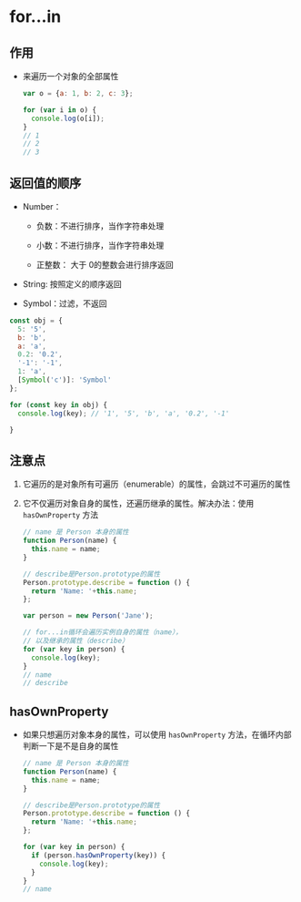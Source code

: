 # for...in

## 作用

  - 来遍历一个对象的全部属性

    ```javascript
    var o = {a: 1, b: 2, c: 3};

    for (var i in o) {
      console.log(o[i]);
    }
    // 1
    // 2
    // 3
    ```

## 返回值的顺序

  - Number：&#x20;

      - 负数：不进行排序，当作字符串处理

      - 小数：不进行排序，当作字符串处理

      - 正整数： 大于 0的整数会进行排序返回

  - String: 按照定义的顺序返回

  - Symbol：过滤，不返回

```javascript
const obj = {
  5: '5',
  b: 'b',
  a: 'a',
  0.2: '0.2',
  '-1': '-1',
  1: 'a',
  [Symbol('c')]: 'Symbol'
};

for (const key in obj) {
  console.log(key); // '1', '5', 'b', 'a', '0.2', '-1'

}
```

## 注意点

1.  它遍历的是对象所有可遍历（enumerable）的属性，会跳过不可遍历的属性

2.  它不仅遍历对象自身的属性，还遍历继承的属性。解决办法：使用 `hasOwnProperty` 方法

    ```javascript
    // name 是 Person 本身的属性
    function Person(name) {
      this.name = name;
    }

    // describe是Person.prototype的属性
    Person.prototype.describe = function () {
      return 'Name: '+this.name;
    };

    var person = new Person('Jane');

    // for...in循环会遍历实例自身的属性（name），
    // 以及继承的属性（describe）
    for (var key in person) {
      console.log(key);
    }
    // name
    // describe
    ```

## hasOwnProperty

  - 如果只想遍历对象本身的属性，可以使用 `hasOwnProperty` 方法，在循环内部判断一下是不是自身的属性

    ```javascript
    // name 是 Person 本身的属性
    function Person(name) {
      this.name = name;
    }

    // describe是Person.prototype的属性
    Person.prototype.describe = function () {
      return 'Name: '+this.name;
    };

    for (var key in person) {
      if (person.hasOwnProperty(key)) {
        console.log(key);
      }
    }
    // name
    ```
